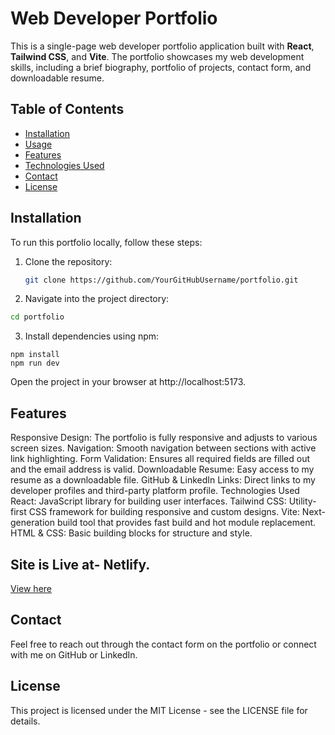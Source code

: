 # Web Developer Portfolio

This is a single-page web developer portfolio application built with **React**, **Tailwind CSS**, and **Vite**. The portfolio showcases my web development skills, including a brief biography, portfolio of projects, contact form, and downloadable resume.

## Table of Contents
- [Installation](#installation)
- [Usage](#usage)
- [Features](#features)
- [Technologies Used](#technologies-used)
- [Contact](#contact)
- [License](#license)

## Installation

To run this portfolio locally, follow these steps:

1. Clone the repository:
   ```bash
   git clone https://github.com/YourGitHubUsername/portfolio.git

2. Navigate into the project directory:

```bash
cd portfolio
```
3. Install dependencies using npm:
```
npm install
npm run dev
```
Open the project in your browser at http://localhost:5173. 


## Features

Responsive Design: The portfolio is fully responsive and adjusts to various screen sizes.
Navigation: Smooth navigation between sections with active link highlighting.
Form Validation: Ensures all required fields are filled out and the email address is valid.
Downloadable Resume: Easy access to my resume as a downloadable file.
GitHub & LinkedIn Links: Direct links to my developer profiles and third-party platform profile.
Technologies Used
React: JavaScript library for building user interfaces.
Tailwind CSS: Utility-first CSS framework for building responsive and custom designs.
Vite: Next-generation build tool that provides fast build and hot module replacement.
HTML & CSS: Basic building blocks for structure and style.

## Site is Live at- Netlify. 

[View here ](https://sababatportfolio.netlify.app)

## Contact
Feel free to reach out through the contact form on the portfolio or connect with me on GitHub or LinkedIn.

## License
This project is licensed under the MIT License - see the LICENSE file for details.
